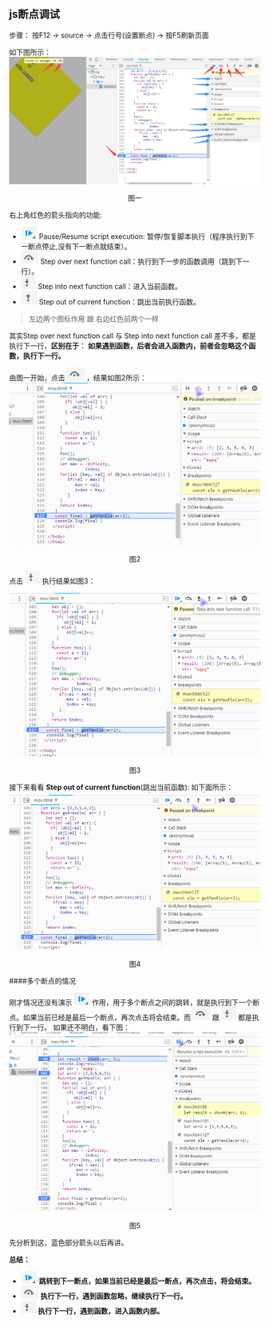
<h2 style="text-aglin: center">js断点调试</h2>
   
步骤：
     按F12 -> source -> 点击行号(设置断点) -> 按F5刷新页面

如下图所示：
![](./images/1.png "调试图片")
<center>图一</center>

右上角红色的箭头指向的功能:    

- ![](./images/bg_1.png "Pause/Resume script execution") Pause/Resume script execution: 暂停/恢复脚本执行（程序执行到下一断点停止,没有下一断点就结束）。
- ![](./images/bg_2.png "Step over next function call") Step over next function call：执行到下一步的函数调用（跳到下一行）。
- ![](./images/bg_3.png "Step into next function call") Step into next function call：进入当前函数。
- ![](./images/bg_4.png "Step out of current function") Step out of current function：跳出当前执行函数。

> 左边两个图标作用 跟 右边红色前两个一样

其实Step over next function call 与 Step into next function call 差不多，都是执行下一行，<b>区别在于</b>：
<b>如果遇到函数，后者会进入函数内，前者会忽略这个函数，执行下一行。</b>

由图一开始，点击 ![](./images/bg_2.png "Step over next function call") ，结果如图2所示：
![](./images/1.gif "Step over next function call")
<center>图2</center>

点击 ![](./images/bg_3.png "Step into next function call") 执行结果如图3：

![](./images/2.gif "Step into next function call")
<center>图3</center>

接下来看看 <b>Step out of current function</b>(跳出当前函数):
如下面所示：
![](./images/3.gif "Step out of current function")
         <center>图4</center>           

####多个断点的情况

 刚才情况还没有演示 ![](./images/bg_1.png "Pause/Resume script execution") 作用，用于多个断点之间的跳转，就是执行到下一个断点。如果当前已经是最后一个断点，再次点击将会结束。而 ![](./images/bg_2.png "Step over next function call") 跟 ![](./images/bg_3.png "Step into next function call") 都是执行到下一行。
 如果还不明白，看下图：
 ![](./images/4.gif "Pause/Resume script execution")
<center>图5</center>

先分析到这，蓝色部分箭头以后再讲。

<b>总结：</b>

  -  ![](./images/bg_1.png "Pause/Resume script execution")  <b>跳转到下一断点，如果当前已经是最后一断点，再次点击，将会结束。</b>
  -  ![](./images/bg_2.png "Step over next function call") <b>执行下一行，遇到函数忽略，继续执行下一行。</b>
  -  ![](./images/bg_3.png "Step into next function call") <b>执行下一行，遇到函数，进入函数内部。</b>   
